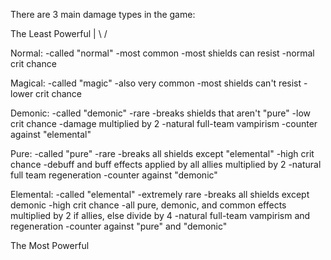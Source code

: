 There are 3 main damage types in the game:

The Least Powerful
        |
       \ /

Normal:
    -called "normal"
    -most common
    -most shields can resist
    -normal crit chance

Magical:
    -called "magic"
    -also very common
    -most shields can't resist
    -lower crit chance

Demonic:
    -called "demonic"
    -rare
    -breaks shields that aren't "pure"
    -low crit chance
    -damage multiplied by 2
    -natural full-team vampirism
    -counter against "elemental"

Pure:
    -called "pure"
    -rare
    -breaks all shields except "elemental"
    -high crit chance
    -debuff and buff effects applied by all allies multiplied by 2
    -natural full team regeneration
    -counter against "demonic"

Elemental:
    -called "elemental"
    -extremely rare
    -breaks all shields except demonic
    -high crit chance
    -all pure, demonic, and common effects multiplied by 2 if allies, else divide by 4
    -natural full-team vampirism and regeneration
    -counter against "pure" and "demonic"


The Most Powerful
